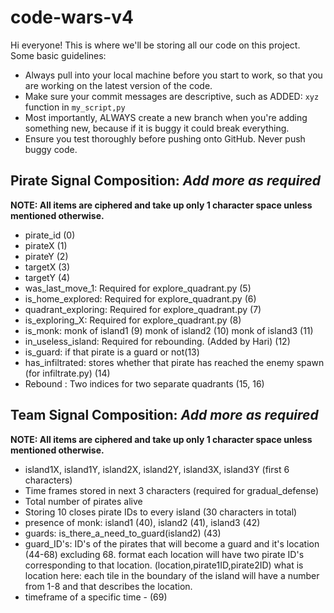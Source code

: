 # code-wars-v4
Hi everyone! This is where we'll be storing all our code on this project. Some basic guidelines:
- Always pull into your local machine before you start to work, so that you are working on the latest version of the code.
- Make sure your commit messages are descriptive, such as ADDED: `xyz` function in `my_script,py`
- Most importantly, ALWAYS create a new branch when you're adding something new, because if it is buggy it could break everything.
- Ensure you test thoroughly before pushing onto GitHub. Never push buggy code.

## Pirate Signal Composition: *Add more as required*
**NOTE: All items are ciphered and take up only 1 character space unless mentioned otherwise.**
- pirate_id (0)
- pirateX (1)
- pirateY (2)
- targetX (3)
- targetY (4)
- was_last_move_1: Required for explore_quadrant.py (5)
- is_home_explored: Required for explore_quadrant.py (6)
- quadrant_exploring: Required for explore_quadrant.py (7)
- is_exploring_X: Required for explore_quadrant.py (8)
- is_monk: monk of island1 (9)
          monk of island2 (10)
          monk of island3 (11)
- in_useless_island: Required for rebounding. (Added by Hari) (12)
- is_guard: if that pirate is a guard or not(13)
- has_infiltrated: stores whether that pirate has reached the enemy spawn (for infiltrate.py) (14)
- Rebound : Two indices for two separate quadrants (15, 16)

## Team Signal Composition: *Add more as required*
**NOTE: All items are ciphered and take up only 1 character space unless mentioned otherwise.**
- island1X, island1Y, island2X, island2Y, island3X, island3Y (first 6 characters)
- Time frames stored in next 3 characters (required for gradual_defense)
- Total number of pirates alive
- Storing 10 closes pirate IDs to every island (30 characters in total)
-  presence of monk: island1 (40), island2 (41), island3 (42)
-  guards: is_there_a_need_to_guard(island2) (43)
-  guard_ID's: ID's of the pirates that will become a guard and it's location (44-68) excluding 68.
   format each location will have two pirate ID's corresponding to that location. (location,pirate1ID,pirate2ID)
   what is location here: each tile in the boundary of the island will have a number from 1-8 and that describes the location.
-  timeframe of a specific time - (69)  
   
